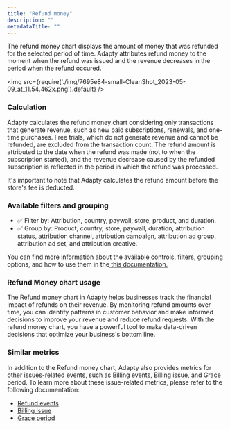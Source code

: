 ```yaml
---
title: "Refund money"
description: ""
metadataTitle: ""
---
```


The refund money chart displays the amount of money that was refunded for the selected period of time. Adapty attributes refund money to the moment when the refund was issued and the revenue decreases in the period when the refund occured.


<img
  src={require('./img/7695e84-small-CleanShot_2023-05-09_at_11.54.462x.png').default}
/>





### Calculation

Adapty calculates the refund money chart considering only transactions that generate revenue, such as new paid subscriptions, renewals, and one-time purchases. Free trials, which do not generate revenue and cannot be refunded, are excluded from the transaction count. The refund amount is attributed to the date when the refund was made (not to when the subscription started), and the revenue decrease caused by the refunded subscription is reflected in the period in which the refund was processed.

It's important to note that Adapty calculates the refund amount before the store's fee is deducted.

### Available filters and grouping

- ✅ Filter by: Attribution, country, paywall, store, product, and duration. 
- ✅ Group by: Product, country, store, paywall, duration, attribution status, attribution channel, attribution campaign, attribution ad group, attribution ad set, and attribution creative.

You can find more information about the available controls, filters, grouping options, and how to use them in the[ this documentation.](https://docs.adapty.io/docs/controls-filters-grouping-compare-proceeds)

### Refund Money chart usage

The Refund money chart in Adapty helps businesses track the financial impact of refunds on their revenue. By monitoring refund amounts over time, you can identify patterns in customer behavior and make informed decisions to improve your revenue and reduce refund requests. With the refund money chart, you have a powerful tool to make data-driven decisions that optimize your business's bottom line.

### Similar metrics

In addition to the Refund money chart, Adapty also provides metrics for other issues-related events, such as  Billing events, Billing issue, and Grace period. To learn more about these issue-related metrics, please refer to the following documentation:

- [Refund events](https://docs.adapty.io/docs/refund-events)
- [Billing issue](https://docs.adapty.io/docs/billing-issue)
- [Grace period](https://docs.adapty.io/docs/grace-period)